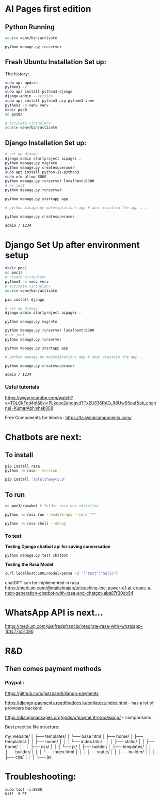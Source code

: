 # AI Pages first edition

## Python Running
```bash
source venv/bin/activate

python manage.py runserver
```


## Fresh Ubuntu Installation Set up:

The history: 

```bash
sudo apt update
python3 -V
sudo apt install python3-django
django-admin --version
sudo apt install python3-pip python3-venv
python3 -m venv venv
mkdir poc0
cd poc0/

# activate virtualenv
source venv/bin/activate
```


## Django Installation Set up:

```bash
# set up django
django-admin startproject aipages .
python manage.py migrate
python manage.py createsuperuser
sudo apt install python-is-python3
sudo ufw allow 8000
python manage.py runserver localhost:8000
# or just
python manage.py runserver

python manage.py startapp app

# python manage.py makemigrations app # when createin the app ....

python manage.py createsuperuser

admin / 1234

```


# Django Set Up after environment setup

```bash
mkdir poc1
cd poc1/
# create virtualenv
python3 -m venv venv
# activate virtualenv
source venv/bin/activate

pip install django

# set up django
django-admin startproject aipages .

python manage.py migrate

python manage.py runserver localhost:8000
# or just
python manage.py runserver

python manage.py startapp app

# python manage.py makemigrations app # when createin the app ....

python manage.py createsuperuser

admin / 1234

```

### Usful tutorials

https://www.youtube.com/watch?v=TOLCkFqd4nI&list=PLkeoo2ahcgvdTTx2U835RAO_R8UwS6oaf&ab_channel=KumarAbhishek008 

Free Components for blocks : https://tailwindcomponents.com/



# Chatbots are next: 

## To install 
```bash
pip install rasa
python -m rasa --version

pip install 'sqlalchemy<2.0'
```

## To run

```bash
cd poc3/rasabot # folder rasa was installed

python -m rasa run --enable-api --cors "*"

python -m rasa shell --debug

```

### To test


**Testing Django chatbot api for saving conversation**

```
python manage.py test chatbot
```


**Testing the Rasa Model**
```bash
curl localhost:5005/model/parse -d '{"text":"hello"}'
```

chatGPT can be implemented in rasa 
https://medium.com/@maliahrajan/unleashing-the-power-of-ai-create-a-next-generation-chatbot-with-rasa-and-chatgpt-aba87f30cb94


# WhatsApp API is next...
https://medium.com/@alfredpfrancis/integrate-rasa-with-whatsapp-1b1477b51090



# R&D

## Then comes payment methods

### Paypal :

https://github.com/jazzband/django-payments

https://django-payments.readthedocs.io/en/latest/index.html  - has a lot of providers backend 

https://djangopackages.org/grids/g/payment-processing/ - comparisons

Best practice file structure:

my_website/
│
├── templates/
│   └── base.html
│
├── home/
│   ├── templates/
│   │   ├── home/
│   │   │   └── index.html
│   │
│   ├── static/
│   │   ├── home/
│   │   │   ├── css/
│   │   │   └── js/
│
├── builder/
│   ├── templates/
│   │   ├── builder/
│   │   │   └── index.html
│   │
│   ├── static/
│   │   ├── builder/
│   │   │   ├── css/
│   │   │   └── js/



# Troubleshooting:

```
sudo lsof -i:8000
kill -9 PI
```


